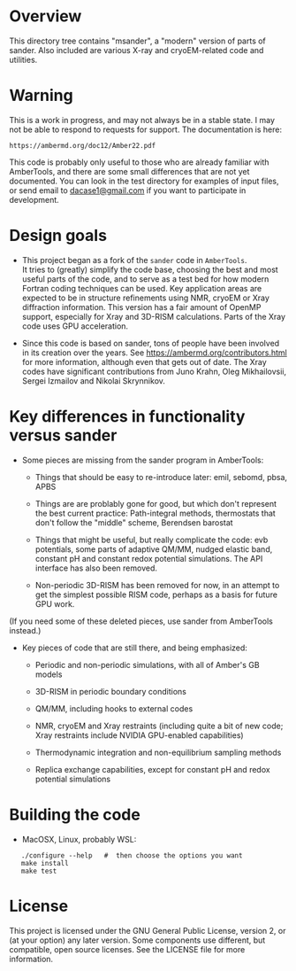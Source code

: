 # Overview

This directory tree contains "msander", a "modern" version of parts of
sander.  Also included are various X-ray and cryoEM-related code and utilities.

# Warning

This is a work in progress, and may not always be in a stable
state.  I may not be able to respond to requests for support.
The documentation is here:

    https://ambermd.org/doc12/Amber22.pdf

This code is probably only useful to those who are already familiar with
AmberTools, and there are some small differences that are not yet
documented.  You can look in the test directory for examples of input files,
or send email to dacase1@gmail.com if you want to participate in development.

# Design goals

* This project began as a fork of the `sander` code in `AmberTools`.  
It tries to (greatly) simplify the code base, choosing the best and 
most useful parts of the code, and to serve as a test bed for how 
modern Fortran coding techniques can be used.  Key application areas 
are expected to be in structure refinements using NMR, cryoEM or 
Xray diffraction information.  This version has a fair amount of OpenMP
support, especially for Xray and 3D-RISM calculations.  Parts of the Xray
code uses GPU acceleration.

* Since this code is based on sander, tons of people have been involved in its
creation over the years.  See https://ambermd.org/contributors.html for more
information, although even that gets out of date.  The Xray codes have
significant contributions from Juno Krahn, Oleg Mikhailovsii, Sergei Izmailov
and Nikolai Skrynnikov.

# Key differences in functionality versus sander

* Some pieces are missing from the sander program in AmberTools:

  * Things that should be easy to re-introduce later: emil, sebomd, pbsa, APBS

  * Things are are problably gone for good, but which don't represent the best
current practice: Path-integral methods, thermostats that don't follow
the "middle" scheme, Berendsen barostat

  * Things that might be useful, but really complicate the code: evb
potentials, some parts of adaptive QM/MM, nudged elastic band, constant pH
and constant redox potential simulations.  The API interface has also been
removed.

  * Non-periodic 3D-RISM has been removed for now, in an attempt to get the
simplest possible RISM code, perhaps as a basis for future GPU work.

(If you need some of these deleted pieces, use sander from AmberTools
instead.)

* Key pieces of code that are still there, and being emphasized:

  * Periodic and non-periodic simulations, with all of Amber's GB models

  * 3D-RISM in periodic boundary conditions

  * QM/MM, including hooks to external codes

  * NMR, cryoEM and Xray restraints (including quite a bit of new code; Xray
    restraints include NVIDIA GPU-enabled capabilities)

  * Thermodynamic integration and non-equilibrium sampling methods

  * Replica exchange capabilities, except for constant pH and redox potential
    simulations

# Building the code

* MacOSX, Linux, probably WSL:
```
   ./configure --help   #  then choose the options you want
   make install
   make test
```

# License
This project is licensed under the GNU General Public License, 
version 2, or (at your option) any later version.   Some components use 
different, but compatible, open source licenses.  See the LICENSE file 
for more information.

